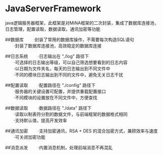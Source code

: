 # JavaServerFramework
java逻辑服务器框架，此框架是对MiNA框架的二次封装，集成了数据库连接池，日志管理，配置读取，数据读取，通讯加密等功能  

##数据库
　　·封装了常用的数据库操作，不需要每次构造SQL语句  
　　·封装了数据库连接池，高效稳定的数据库连接  

##日志系统
　　·日志输出在 "./log" 路径下  
　　·可选择的日志输出等级，可以自己筛选想要看到的日志内容  
　　·以日期为文件夹名，每天的日志输出到不同文件中  
　　·不同的模块日志输出到不同的文件中，避免无关日志干扰  

##配置读取
　　·配置路径在 "./config" 路径下  
　　·服务器的关键设置可配置，并提供重载配置接口  
　　·不同模块的设置放在不同文件中，方便查找  

##数据读取
　　·数据路径在 "./data" 路径下   
　　·读取以制表符分割的数据文件，与前端框架的数据格式相同  
　　·支持默认值，提高开发效率  

##通讯加密
　　·支持加密通讯，RSA + DES 的混合加密方式，兼顾效率与速度  
　　·可关闭加密功能  

##消息派发
　　·内置消息机制，处理前端消息不再混乱  
